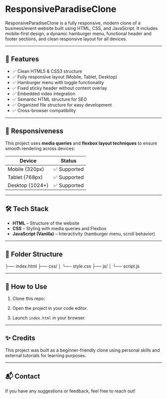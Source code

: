 # ResponsiveParadiseClone

ResponsiveParadiseClone is a fully responsive, modern clone of a business/event website built using HTML, CSS, and JavaScript. It includes mobile-first design, a dynamic hamburger menu, functional header and footer sections, and clean responsive layout for all devices.

---

## 🚀 Features

- ✅ Clean HTML5 & CSS3 structure
- ✅ Fully responsive layout (Mobile, Tablet, Desktop)
- ✅ Hamburger menu with toggle functionality
- ✅ Fixed sticky header without content overlay
- ✅ Embedded video integration
- ✅ Semantic HTML structure for SEO
- ✅ Organized file structure for easy development
- ✅ Cross-browser compatibility

---

## 📱 Responsiveness

This project uses **media queries** and **flexbox layout techniques** to ensure smooth rendering across devices:

| Device         | Status     |
|----------------|------------|
| Mobile (320px) | ✅ Supported |
| Tablet (768px) | ✅ Supported |
| Desktop (1024+) | ✅ Supported |

---

## 🛠️ Tech Stack

- **HTML** – Structure of the website
- **CSS** – Styling with media queries and Flexbox
- **JavaScript (Vanilla)** – Interactivity (hamburger menu, scroll behavior)

---

## 📁 Folder Structure


├── index.html
├── css/
│ └── style.css
├── js/
│ └── script.js



---

## 🎯 How to Use

1. Clone this repo:



2. Open the project in your code editor.

3. Launch `index.html` in your browser.

---

## ✨ Credits

This project was built as a beginner-friendly clone using personal skills and external tutorials for learning purposes.

---

## 📬 Contact

If you have any suggestions or feedback, feel free to reach out!

